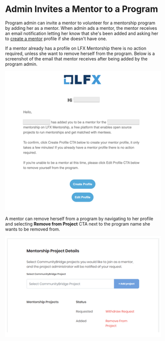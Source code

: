 # Admin Invites a Mentor to a Program

Program admin can invite a mentor to volunteer for a mentorship program by adding her as a mentor. When admin ads a mentor, the mentor receives an email notification letting her know that she's been added and asking her to [create a mentor](../../mentees/create-a-mentee-profile.md) profile if she doesn't have one.

If a mentor already has a profile on LFX Mentorship there is no action required, unless she want to remove herself from the program. Below is a screenshot of the email that mentor receives after being added by the program admin.



![](../../../.gitbook/assets/mentor-invite-email.png)

A mentor can remove herself from a program by navigating to her profile and selecting **Remove from Project** CTA next to the program name she wants to be removed from.

![](../../../.gitbook/assets/remove-from-program.png)

